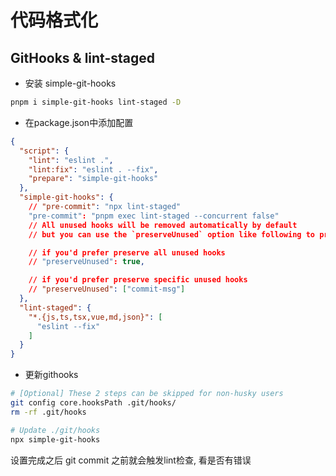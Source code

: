 # 代码格式化 

## GitHooks & lint-staged

- 安装 simple-git-hooks 
```sh
pnpm i simple-git-hooks lint-staged -D
```
- 在package.json中添加配置
```json
{
  "script": {
    "lint": "eslint .",
    "lint:fix": "eslint . --fix",
    "prepare": "simple-git-hooks"
  },
  "simple-git-hooks": {
    // "pre-commit": "npx lint-staged"
    "pre-commit": "pnpm exec lint-staged --concurrent false"
    // All unused hooks will be removed automatically by default
    // but you can use the `preserveUnused` option like following to prevent this behavior

    // if you'd prefer preserve all unused hooks
    // "preserveUnused": true,

    // if you'd prefer preserve specific unused hooks
    // "preserveUnused": ["commit-msg"]
  },
  "lint-staged": {
    "*.{js,ts,tsx,vue,md,json}": [
      "eslint --fix"
    ]
  }
}
```

- 更新githooks

```sh
# [Optional] These 2 steps can be skipped for non-husky users
git config core.hooksPath .git/hooks/
rm -rf .git/hooks

# Update ./git/hooks
npx simple-git-hooks
```

设置完成之后 git commit 之前就会触发lint检查, 看是否有错误